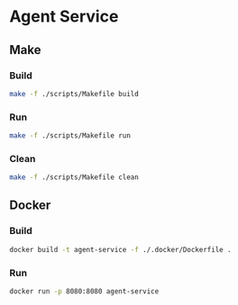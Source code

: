 # Agent Service

## Make
### Build
```bash
make -f ./scripts/Makefile build
```

### Run
```bash
make -f ./scripts/Makefile run
```

### Clean
```bash
make -f ./scripts/Makefile clean
```

## Docker

### Build
```bash
docker build -t agent-service -f ./.docker/Dockerfile .
```

### Run
```bash
docker run -p 8080:8080 agent-service
```